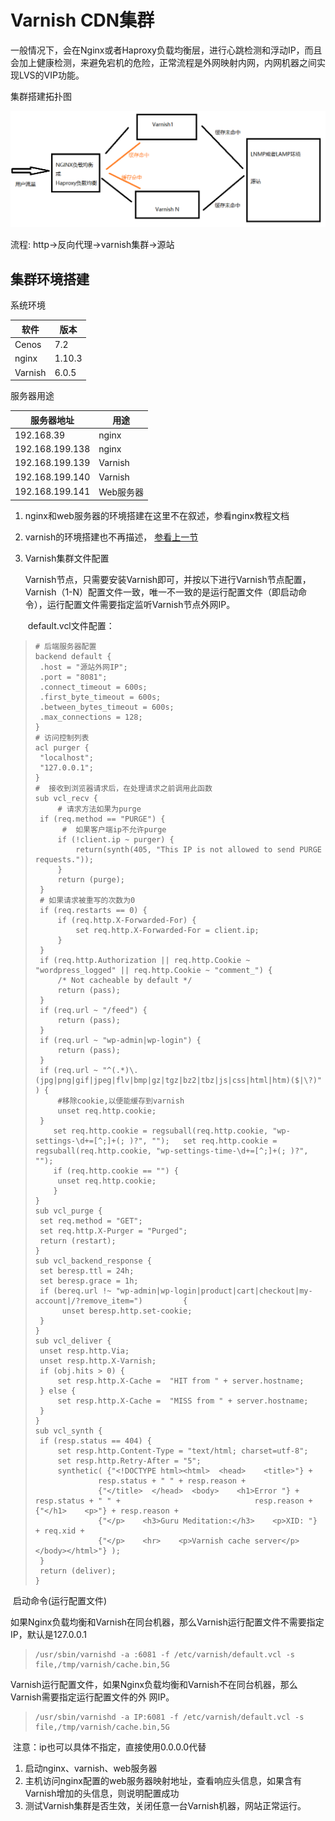 # Varnish CDN集群

一般情况下，会在Nginx或者Haproxy负载均衡层，进行心跳检测和浮动IP，而且会加上健康检测，来避免宕机的危险，正常流程是外网映射内网，内网机器之间实现LVS的VIP功能。

集群搭建拓扑图

![](images/201911131573621182790094.png)

流程:  http->反向代理->varnish集群->源站

## 集群环境搭建

系统环境

| 软件    | 版本   |
| ------- | ------ |
| Cenos   | 7.2    |
| nginx   | 1.10.3 |
| Varnish | 6.0.5  |

服务器用途

| 服务器地址      | 用途      |
| --------------- | --------- |
| 192.168.39      | nginx     |
| 192.168.199.138 | nginx     |
| 192.168.199.139 | Varnish   |
| 192.168.199.140 | Varnish   |
| 192.168.199.141 | Web服务器 |

1. nginx和web服务器的环境搭建在这里不在叙述，参看nginx教程文档

2. varnish的环境搭建也不再描述， [参看上一节](./Varnish环境搭建.md)

3. Varnish集群文件配置

   ​        Varnish节点，只需要安装Varnish即可，并按以下进行Varnish节点配置，Varnish（1-N）配置文件一致，唯一不一致的是运行配置文件（即启动命令），运行配置文件需要指定监听Varnish节点外网IP。

   ​       default.vcl文件配置：

>  ```
>  # 后端服务器配置
>  backend default {  
>  	.host = "源站外网IP";  
>  	.port = "8081";             
>  	.connect_timeout = 600s;  
>  	.first_byte_timeout = 600s;  
>  	.between_bytes_timeout = 600s;  
>  	.max_connections = 128;
>  }
>  # 访问控制列表
>  acl purger {   
>  	"localhost";   
>  	"127.0.0.1";
>  }
>  #  接收到浏览器请求后，在处理请求之前调用此函数
>  sub vcl_recv {	
>       # 请求方法如果为purge
>  	if (req.method == "PURGE") {		
>  	     #  如果客户端ip不允许purge
>  		if (!client.ip ~ purger) {			
>  		    return(synth(405, "This IP is not allowed to send PURGE requests."));  	   
>  		}		
>  		return (purge);	
>  	}	
>  	# 如果请求被重写的次数为0
>  	if (req.restarts == 0) {		
>  		if (req.http.X-Forwarded-For) {		
>  			set req.http.X-Forwarded-For = client.ip;  		
>  		}	
>  	}	
>  	if (req.http.Authorization || req.http.Cookie ~ "wordpress_logged" || req.http.Cookie ~ "comment_") {         
>  		/* Not cacheable by default */         	
>  		return (pass);	
>  	}	
>  	if (req.url ~ "/feed") {		
>  		return (pass);	
>  	}	
>  	if (req.url ~ "wp-admin|wp-login") {		
>  		return (pass);	
>  	}	
>  	if (req.url ~ "^(.*)\.(jpg|png|gif|jpeg|flv|bmp|gz|tgz|bz2|tbz|js|css|html|htm)($|\?)" ) {          
>  		#移除cookie,以便能缓存到varnish         
>  		unset req.http.cookie; 	
>  	} 	
>  	   set req.http.cookie = regsuball(req.http.cookie, "wp-settings-\d+=[^;]+(; )?", "");	 set req.http.cookie = regsuball(req.http.cookie, "wp-settings-time-\d+=[^;]+(; )?", "");	
>  	   if (req.http.cookie == "") {		
>  	   	unset req.http.cookie;  	
>  	   }
>  }
>  sub vcl_purge { 	
>  	set req.method = "GET"; 	
>  	set req.http.X-Purger = "Purged";	
>  	return (restart);
>  }
>  sub vcl_backend_response {	
>  	set beresp.ttl = 24h; 	
>  	set beresp.grace = 1h;	
>  	if (bereq.url !~ "wp-admin|wp-login|product|cart|checkout|my-account|/?remove_item=")         {		
>  		 unset beresp.http.set-cookie;	
>  	}
>  }
>  sub vcl_deliver {	
>  	unset resp.http.Via;	
>  	unset resp.http.X-Varnish;	
>  	if (obj.hits > 0) {	
>  		set resp.http.X-Cache =  "HIT from " + server.hostname;	
>  	} else {	
>  		set resp.http.X-Cache =  "MISS from " + server.hostname;	
>  	}
>  }
>  sub vcl_synth {
>  	if (resp.status == 404) {    
>  		set resp.http.Content-Type = "text/html; charset=utf-8";    
>  		set resp.http.Retry-After = "5";    
>  		synthetic( {"<!DOCTYPE html><html>  <head>    <title>"} + 
>  			     resp.status + " " + resp.reason + 
>  			     {"</title>  </head>  <body>    <h1>Error "} + resp.status + " " +                              resp.reason + {"</h1>    <p>"} + resp.reason + 
>  			     {"</p>    <h3>Guru Meditation:</h3>    <p>XID: "} + req.xid + 
>  			     {"</p>    <hr>    <p>Varnish cache server</p>  </body></html>"} );
>  	}    
>  	return (deliver);    
>  }
>  ```

​          启动命令(运行配置文件)

​			如果Nginx负载均衡和Varnish在同台机器，那么Varnish运行配置文件不需要指定IP，默认是127.0.0.1

   > ```
   > /usr/sbin/varnishd -a :6081 -f /etc/varnish/default.vcl -s file,/tmp/varnish/cache.bin,5G 
   > ```

​			Varnish运行配置文件，如果Nginx负载均衡和Varnish不在同台机器，那么Varnish需要指定运行配置文件的外			网IP。

>```
>/usr/sbin/varnishd -a IP:6081 -f /etc/varnish/default.vcl -s file,/tmp/varnish/cache.bin,5G
>```

​            注意：ip也可以具体不指定，直接使用0.0.0.0代替

1. 启动nginx、varnish、web服务器
2. 主机访问nginx配置的web服务器映射地址，查看响应头信息，如果含有Varnish增加的头信息，则说明配置成功
3. 测试Varnish集群是否生效，关闭任意一台Varnish机器，网站正常运行。